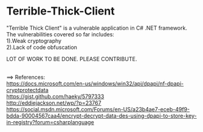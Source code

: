 # Terrible-Thick-Client

"Terrible Thick Client" is a vulnerable application in C# .NET framework. The vulnerabilities covered so far includes:<br/>
1).Weak cryptography<br/>
2).Lack of code obfuscation<br/>

LOT OF WORK TO BE DONE. PLEASE CONTRIBUTE.<br/><br/>

==> References:<br/>
https://docs.microsoft.com/en-us/windows/win32/api/dpapi/nf-dpapi-cryptprotectdata <br/>
https://gist.github.com/haeky/5797333 <br/>
http://eddiejackson.net/wp/?p=23767 <br/>
https://social.msdn.microsoft.com/Forums/en-US/a23b4ae7-eceb-49f9-bdda-90004567caa4/encrypt-decrypt-data-des-using-dpapi-to-store-key-in-registry?forum=csharplanguage <br/>
